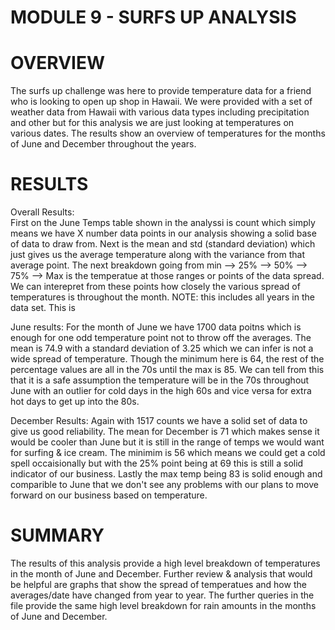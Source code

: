 # MODULE 9 - SURFS UP ANALYSIS 

# OVERVIEW 
The surfs up challenge was here to provide temperature data for a friend who is looking to open up shop in Hawaii.  We were provided with a set of weather data from Hawaii with various data types including precipitation and other but for this analysis we are just looking at temperatures on various dates.  The results show an overview of temperatures for the months of June and December throughout the years.  
  

# RESULTS
    
Overall Results:   
    First on the June Temps table shown in the analyssi is count which simply means we have X number data points in our analysis showing a solid base of data to draw from.  Next is the mean and std (standard deviation) which just gives us the average temperature along with the variance from that average point.  The next breakdown going from min --> 25% --> 50% --> 75% --> Max is the temperatue at those ranges or points of the data spread.  We can interepret from these points how closely the various spread of temperatures is throughout the month.   NOTE: this includes all years in the data set.  This is


June results:
    For the month of June we have 1700 data poitns which is enough for one odd temperature point not to throw off the averages.  The mean is 74.9 with a standard deviation of 3.25 which we can infer is not a wide spread of temperature.  Though the minimum here is 64, the rest of the percentage values are all in the 70s until the max is 85.  We can tell from this that it is a safe assumption the temperature will be in the 70s throughout June with an outlier for cold days in the high 60s and vice versa for extra hot days to get up into the 80s.  

December Results:
    Again with 1517 counts we have a solid set of data to give us good reliability.  The mean for December is 71 which makes sense it would be cooler than June but it is still in the range of temps we would want for surfing & ice cream.  The minimim is 56 which means we could get a cold spell occaisionally but with the 25% point being at 69 this is still a solid indicator of our business.  Lastly the max temp being 83 is solid enough and comparible to June that we don't see any problems with our plans to move forward on our business based on temperature.


# SUMMARY
The results of this analysis provide a high level breakdown of temperatures in the month of June and December.  Further review & analysis that would be helpful are graphs that show the spread of temperatues and how the averages/date have changed from year to year.  The further queries in the file provide the same high level breakdown for rain amounts in the months of June and December.  
  

